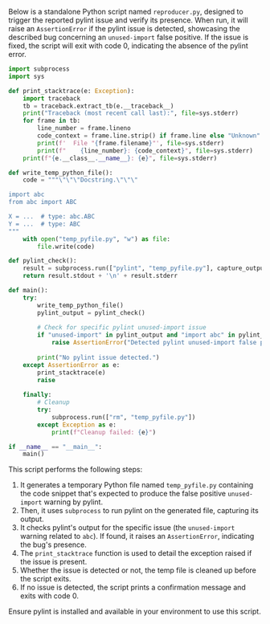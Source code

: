 Below is a standalone Python script named `reproducer.py`, designed to trigger the reported pylint issue and verify its presence. When run, it will raise an `AssertionError` if the pylint issue is detected, showcasing the described bug concerning an `unused-import` false positive. If the issue is fixed, the script will exit with code 0, indicating the absence of the pylint error.

```python
import subprocess
import sys

def print_stacktrace(e: Exception):
    import traceback
    tb = traceback.extract_tb(e.__traceback__)
    print("Traceback (most recent call last):", file=sys.stderr)
    for frame in tb:
        line_number = frame.lineno
        code_context = frame.line.strip() if frame.line else "Unknown"
        print(f'  File "{frame.filename}"', file=sys.stderr)
        print(f"    {line_number}: {code_context}", file=sys.stderr)
    print(f"{e.__class__.__name__}: {e}", file=sys.stderr)

def write_temp_python_file():
    code = """\"\"\"Docstring.\"\"\"

import abc
from abc import ABC

X = ...  # type: abc.ABC
Y = ...  # type: ABC
"""
    with open("temp_pyfile.py", "w") as file:
        file.write(code)

def pylint_check():
    result = subprocess.run(["pylint", "temp_pyfile.py"], capture_output=True, text=True)
    return result.stdout + '\n' + result.stderr

def main():
    try:
        write_temp_python_file()
        pylint_output = pylint_check()
        
        # Check for specific pylint unused-import issue
        if "unused-import" in pylint_output and "import abc" in pylint_output:
            raise AssertionError("Detected pylint unused-import false positive.")
        
        print("No pylint issue detected.")
    except AssertionError as e:
        print_stacktrace(e)
        raise
    
    finally:
        # Cleanup
        try:
            subprocess.run(["rm", "temp_pyfile.py"])
        except Exception as e:
            print(f"Cleanup failed: {e}")

if __name__ == "__main__":
    main()
```

This script performs the following steps:
1. It generates a temporary Python file named `temp_pyfile.py` containing the code snippet that's expected to produce the false positive `unused-import` warning by pylint.
2. Then, it uses `subprocess` to run pylint on the generated file, capturing its output.
3. It checks pylint's output for the specific issue (the `unused-import` warning related to `abc`). If found, it raises an `AssertionError`, indicating the bug's presence.
4. The `print_stacktrace` function is used to detail the exception raised if the issue is present.
5. Whether the issue is detected or not, the temp file is cleaned up before the script exits.
6. If no issue is detected, the script prints a confirmation message and exits with code 0.

Ensure pylint is installed and available in your environment to use this script.